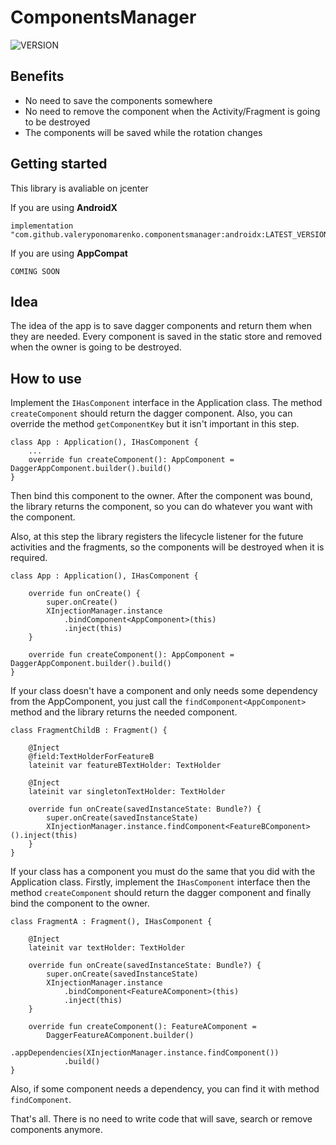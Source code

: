 # ComponentsManager
![VERSION](https://api.bintray.com/packages/valeryponomarenko/ComponentsManager/Core/images/download.svg)

## Benefits
- No need to save the components somewhere
- No need to remove the component when the Activity/Fragment is going to be destroyed
- The components will be saved while the rotation changes

## Getting started
This library is avaliable on jcenter

If you are using **AndroidX**
```
implementation "com.github.valeryponomarenko.componentsmanager:androidx:LATEST_VERSION"
```
If you are using **AppCompat**
```
COMING SOON
```

## Idea
The idea of the app is to save dagger components and return them when they are needed.
Every component is saved in the static store and removed when the owner is going to be destroyed.

## How to use
Implement the `IHasComponent` interface in the Application class. The method `createComponent` should return the dagger component. Also, you can override the method `getComponentKey` but it isn't important in this step.
```
class App : Application(), IHasComponent {
    ...
    override fun createComponent(): AppComponent = DaggerAppComponent.builder().build()
}
```
Then bind this component to the owner. After the component was bound, the library returns the component, so you can do whatever you want with the component.

Also, at this step the library registers the lifecycle listener for the future activities and the fragments, so the components will be destroyed when it is required.
```
class App : Application(), IHasComponent {

    override fun onCreate() {
        super.onCreate()
        XInjectionManager.instance
            .bindComponent<AppComponent>(this)
            .inject(this)
    }

    override fun createComponent(): AppComponent = DaggerAppComponent.builder().build()
}
```
If your class doesn't have a component and only needs some dependency from the AppComponent, you just call the `findComponent<AppComponent>` method and the library returns the needed component.
```
class FragmentChildB : Fragment() {

    @Inject
    @field:TextHolderForFeatureB
    lateinit var featureBTextHolder: TextHolder

    @Inject
    lateinit var singletonTextHolder: TextHolder

    override fun onCreate(savedInstanceState: Bundle?) {
        super.onCreate(savedInstanceState)
        XInjectionManager.instance.findComponent<FeatureBComponent>().inject(this)
    }
}
```
If your class has a component you must do the same that you did with the Application class.
Firstly, implement the `IHasComponent` interface then the method `createComponent` should return the dagger component and finally bind the component to the owner.
```
class FragmentA : Fragment(), IHasComponent {

    @Inject
    lateinit var textHolder: TextHolder

    override fun onCreate(savedInstanceState: Bundle?) {
        super.onCreate(savedInstanceState)
        XInjectionManager.instance
            .bindComponent<FeatureAComponent>(this)
            .inject(this)
    }

    override fun createComponent(): FeatureAComponent = 
        DaggerFeatureAComponent.builder()
            .appDependencies(XInjectionManager.instance.findComponent())
            .build()
}
```
Also, if some component needs a dependency, you can find it with method `findComponent`.

That's all. There is no need to write code that will save, search or remove components anymore.